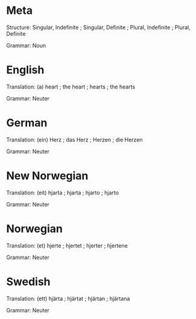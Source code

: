 Meta
====

Structure: Singular, Indefinite ; Singular, Definite ; Plural, Indefinite ; Plural, Definite

Grammar:   Noun



English
=======

Translation: (a) heart ; the heart ; hearts ; the hearts

Grammar:     Neuter



German
======

Translation: (ein) Herz ; das Herz ; Herzen ; die Herzen

Grammar:     Neuter



New Norwegian
=============

Translation: (eit) hjarta ; hjarta ; hjarto ; hjarto

Grammar:     Neuter



Norwegian
=========

Translation: (et) hjerte ; hjertet ; hjerter ; hjertene

Grammar:     Neuter



Swedish
=======

Translation: (ett) hjärta ; hjärtat ; hjärtan ; hjärtana

Grammar:     Neuter
